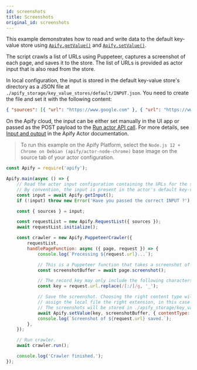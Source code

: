 ```yaml
---
id: screenshots
title: Screenshots
original_id: screenshots
---
```


This example demonstrates how to read and write data to the default key-value store using [`Apify.getValue()`](/docs/api/apify#apifygetvaluekey) and
[`Apify.setValue()`](/docs/api/apify#apifysetvaluekey-value-options).

The script crawls a list of URLs using Puppeteer, captures a screenshot of each page, and saves it to the store. The list of URLs is provided as actor
input that is also read from the store.

In local configuration, the input is stored in the default key-value store's directory as a JSON file at
`./apify_storage/key_value_stores/default/INPUT.json`. You need to create the file and set it with the following content:

```json
{ "sources": [{ "url": "https://www.google.com" }, { "url": "https://www.duckduckgo.com" }] }
```

On the Apify cloud, the input can be either set manually in the UI app or passed as the POST payload to the
[Run actor API call](https://apify.com/docs/api/v2#/reference/actors/run-collection/run-actor). For more details, see
[Input and output](https://docs.apify.com/actor/run#input-and-output) in the Apify Actor documentation.

> To run this example on the Apify Platform, select the `Node.js 12 + Chrome on Debian (apify/actor-node-chrome)` base image on the source tab of your
> actor configuration.

```javascript
const Apify = require('apify');

Apify.main(async () => {
    // Read the actor input configuration containing the URLs for the screenshot.
    // By convention, the input is present in the actor's default key-value store under the "INPUT" key.
    const input = await Apify.getInput();
    if (!input) throw new Error('Have you passed the correct INPUT ?');

    const { sources } = input;

    const requestList = new Apify.RequestList({ sources });
    await requestList.initialize();

    const crawler = new Apify.PuppeteerCrawler({
        requestList,
        handlePageFunction: async ({ page, request }) => {
            console.log(`Processing ${request.url}...`);

            // This is a Puppeteer function that takes a screenshot of the page and returns its buffer.
            const screenshotBuffer = await page.screenshot();

            // The record key may only include the following characters: a-zA-Z0-9!-_.'()
            const key = request.url.replace(/[:/]/g, '_');

            // Save the screenshot. Choosing the right content type will automatically
            // assign the local file the right extension, in this case .png.
            // The screenshots will be stored in ./apify_storage/key_value_stores/default/
            await Apify.setValue(key, screenshotBuffer, { contentType: 'image/png' });
            console.log(`Screenshot of ${request.url} saved.`);
        },
    });

    // Run crawler.
    await crawler.run();

    console.log('Crawler finished.');
});
```
